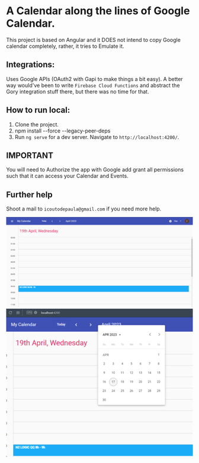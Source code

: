 # A Calendar along the lines of Google Calendar.

This project is based on Angular and it DOES not intend to copy Google calendar completely, rather, it tries to Emulate it.

## Integrations:

Uses Google APIs (OAuth2 with Gapi to make things a bit easy). A better way would've been to write `Firebase Cloud Functions` and abstract the Gory integration stuff there, but there was no time for that.

## How to run local:

1. Clone the project.
2. npm install --force --legacy-peer-deps
3. Run `ng serve` for a dev server. Navigate to `http://localhost:4200/`.

## IMPORTANT
You will need to Authorize the app with Google add grant all permissions such that it can access your Calendar and Events.


## Further help

Shoot a mail to `icoutodepaula@gmail.com` if you need more help.

<img src="src\assets\md\screenshot.png" alt="App Screenshot" title="Screenshot">
<img src="src\assets\md\screenshot1.png" alt="App Screenshot" title="Screenshot">

